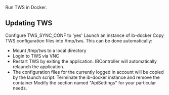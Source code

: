 Run TWS in Docker.

## Updating TWS

Configure TWS_SYNC_CONF to 'yes'
Launch an instance of ib-docker
Copy TWS configuration files into /tmp/tws. This can be done automatically:
* Mount /tmp/tws to a local directory
* Login to TWS via VNC
* Restart TWS by exiting the application. IBController will automatically relaunch the application.
* The configuration files for the currently logged in account will be copied by the launch script.
Terminate the ib-docker instance and remove the container
Modify the section named "ApiSettings" for your particular needs.